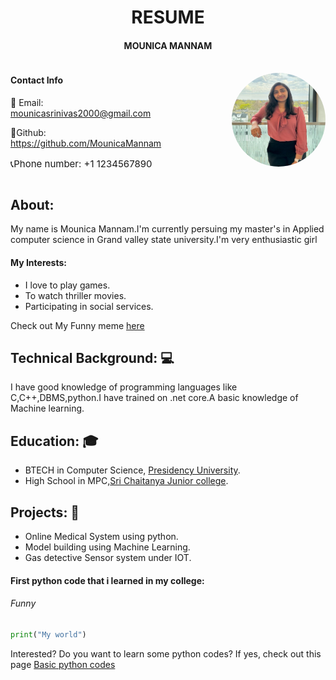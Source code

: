 <h1 align="center">RESUME</h1>
<h4 align="center">MOUNICA MANNAM</h4>
<div style="display: flex; align-items: center;">
  <div style="flex: 1;">
    <p><h4>Contact Info</h4></p>
    <p style="font-size: 14px;"> &#x1F4E7; Email: <a href="mailto:mounicasrinivas2000@gmail.com">mounicasrinivas2000@gmail.com</a></p>
    <p style="font-size: 14px;">&#x1F419;Github: <a href="https://github.com/MounicaMannam">https://github.com/MounicaMannam</a></p>
    <p style="font-size: 15px;">&#x1F4DE;Phone number: +1 1234567890</p>
  </div>
  <div style="flex: 1; text-align: right;">
    <img src="pic/1.jpeg"style="border-radius: 50%;" width="150" height="150" />
  </div>
</div>

## About:
My name is Mounica Mannam.I'm currently persuing my master's in Applied computer science in Grand valley state university.I'm very enthusiastic girl 
#### My Interests:
- I love to play games.
- To watch thriller movies.
- Participating in social services.

Check out My Funny meme [here](https://quotesnhumor.com/wp-content/uploads/2015/07/Top-30-Very-Funny-Animals-Memes-Jokes.jpg)

## Technical Background: &#x1F4BB;
I have good knowledge of programming languages like C,C++,DBMS,python.I have trained on .net core.A basic knowledge of Machine learning.

## Education: &#x1F393;
- BTECH in Computer Science, [Presidency University](https://presidencyuniversity.in/).
- High School in MPC,[Sri Chaitanya Junior college](https://srichaitanya.net/).

## Projects: &#x1F4C2;

- Online Medical System using python.
- Model building using Machine Learning.
- Gas detective Sensor system under IOT.


#### First python code that i learned in my college:
###### Funny
```py
print("My world")
```
Interested? Do you want to learn some python codes?
If yes, check out this page [Basic python codes](https://www.stat.berkeley.edu/~spector/python.pdf)





